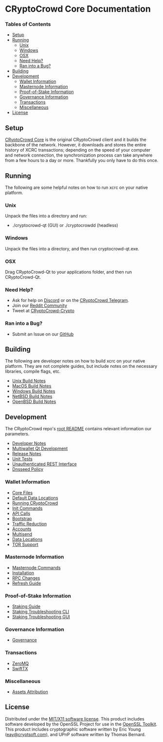 CRyptoCrowd Core Documentation
=====================

### Tables of Contents

- [Setup](#setup)
- [Running](#running)
	- [Unix](#unix)
	- [Windows](#windows)
	- [OSX](#osx)
	- [Need Help?](#need-help)
	- [Ran into a Bug?](#ran-into-a-bug)
- [Building](#building)
- [Development](#development)
	- [Wallet Information](#wallet-information)
	- [Masternode Information](#masternode-information)
	- [Proof-of-Stake Information](#proof-of-stake-information)
	- [Governance Information](#governance-information)
	- [Transactions](#transactions)
	- [Miscellaneous](#miscellaneous)
- [License](#license)

Setup
---------------------
[CRyptoCrowd Core](http://cryptocrowd.city.org/#downloads) is the original CRyptoCrowd client and it builds the backbone of the network. However, it downloads and stores the entire history of XCRC transactions; depending on the speed of your computer and network connection, the synchronization process can take anywhere from a few hours to a day or more. Thankfully you only have to do this once.

Running
---------------------
The following are some helpful notes on how to run xcrc on your native platform.

### Unix

Unpack the files into a directory and run:

- ./cryptocrowd-qt (GUI) or ./cryptocrowdd (headless)

### Windows

Unpack the files into a directory, and then run cryptocrowd-qt.exe.

### OSX

Drag CRyptoCrowd-Qt to your applications folder, and then run CRyptoCrowd-Qt.

### Need Help?

* Ask for help on [Discord](https://discord.me/cryptocrowdcrypto) or on the [CRyptoCrowd Telegram](https://t.me/cryptocrowdcrypto).
* Join our [Reddit Community](https://www.reddit.com/r/CRyptoCrowdCoin/)
* Tweet at [CRyptoCrowd-Crypto](https://twitter.com/CRyptoCrowdCoin)

### Ran into a Bug?

* Submit an Issue on our [GitHub](https://github.com/cryptocrowd-crypto/CRyptoCrowd/issues)

Building
---------------------
The following are developer notes on how to build xcrc on your native platform. They are not complete guides, but include notes on the necessary libraries, compile flags, etc.

- [Unix Build Notes](building/Linux-Build-Guide.md)
- [MacOS Build Notes](building/MacOS-Build-Guide.md)
- [Windows Build Notes](building/Windows-Build-Guide.md)
- [NetBSD Build Notes](building/NetBSD-build-guide.md)
- [OpenBSD Build Notes](building/OpenBSD-build-guide.md)

Development
---------------------
The CRyptoCrowd repo's [root README](https://github.com/cryptocrowd-crypto/CRyptoCrowd/blob/master/README.md) contains relevant information our parameters.

- [Developer Notes](miscellaneous/Developer-Notes.md)
- [Multiwallet Qt Development](cryptocrowd-core/multiwallet-qt.md)
- [Release Notes](release-notes/)
- [Unit Tests](miscellaneous/unit-tests.md)
- [Unauthenticated REST Interface](cryptocrowd-core/REST-interface.md)
- [Dnsseed Policy](miscellaneous/dnsseed-policy.md)

### Wallet Information

- [Core Files](cryptocrowd-core/CRyptoCrowd-Core-Files.md)
- [Default Data Locations](cryptocrowd-core/Default-Data-Locations.md)
- [Running CRyptoCrowd](cryptocrowd-core/Running-CRyptoCrowd.md)
- [Init Commands](cryptocrowd-core/cryptocrowdd-init.md)
- [API Calls](cryptocrowd-core/CRyptoCrowd-API-Calls.md)
- [Bootstrap](cryptocrowd-core/Bootstrap.md)
- [Traffic Reduction](cryptocrowd-core/Reduce-Traffic-in-CRyptoCrowd-Core.md)
- [Accounts](cryptocrowd-core/Accounts-Explained.md)
- [Multisend](cryptocrowd-core/Multisend-Setup-Guide.md)
- [Data Locations](cryptocrowd-core/Default-Data-Locations.md)
- [TOR Support](cryptocrowd-core/TOR-Support-In-CRyptoCrowd.md)

### Masternode Information

- [Masternode Commands](masternode/Masternode-Commands.md)
- [Installation](masternode/Masternode-Installation.md)
- [RPC Changes](masternode/Masternode-RPC-Changes.md)
- [Refresh Guide](masternode/Refresh-Guide.md)

### Proof-of-Stake Information

- [Staking Guide](proof-of-stake/Staking-Guide.md)
- [Staking Troubleshooting CLI](proof-of-stake/Staking-Troubleshooting-CLI.md)
- [Staking Troubleshooting GUI](proof-of-stake/Staking-Troubleshooting-GUI.md)

### Governance Information

- [Governance](miscellaneous/Governance.md)

### Transactions

- [ZeroMQ](transactions/Broadcasting-with-ZeroMQ.md)
- [SwiftTX](transactions/SwiftTX-Technical-Information.md)

### Miscellaneous

- [Assets Attribution](miscellaneous/assets-attribution.md)

License
---------------------
Distributed under the [MIT/X11 software license](http://www.opensource.org/licenses/mit-license.php).
This product includes software developed by the OpenSSL Project for use in the [OpenSSL Toolkit](https://www.openssl.org/). This product includes
cryptographic software written by Eric Young ([eay@cryptsoft.com](mailto:eay@cryptsoft.com)), and UPnP software written by Thomas Bernard.
